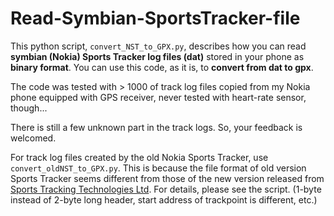 # Read-Symbian-SportsTracker-file
 This python script, `convert_NST_to_GPX.py`, describes how you can read **symbian (Nokia) Sports Tracker log files (dat)** stored 
in your phone as **binary format**.  You can use this code, as it is, to **convert from dat to gpx**.

 The code was tested with > 1000 of track log files copied from my Nokia phone equipped 
with GPS receiver, never tested with heart-rate sensor, though...

 There is still a few unknown part in the track logs.  So, your feedback is welcomed.

 For track log files created by the old Nokia Sports Tracker, use `convert_oldNST_to_GPX.py`. 
This is because the file format of old version Sports Tracker seems different from those 
of the new version released from [Sports Tracking Technologies Ltd](http://www.sports-tracker.com/).  For details, please see 
the script.  (1-byte instead of 2-byte long header, start address of trackpoint is different, 
etc.)

